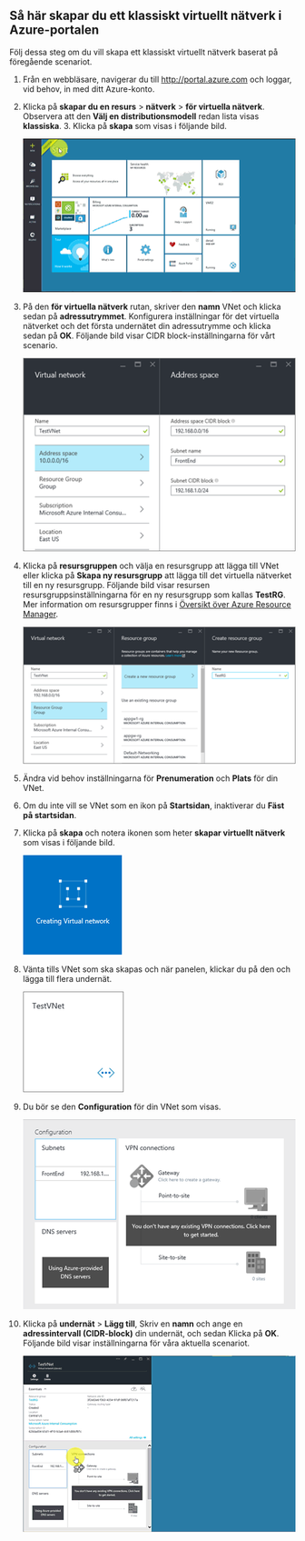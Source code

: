 ## <a name="how-to-create-a-classic-vnet-in-the-azure-portal"></a>Så här skapar du ett klassiskt virtuellt nätverk i Azure-portalen
Följ dessa steg om du vill skapa ett klassiskt virtuellt nätverk baserat på föregående scenariot.

1. Från en webbläsare, navigerar du till http://portal.azure.com och loggar, vid behov, in med ditt Azure-konto.
2. Klicka på **skapar du en resurs** > **nätverk** > **för virtuella nätverk**. Observera att den **Välj en distributionsmodell** redan lista visas **klassiska**. 3. Klicka på **skapa** som visas i följande bild.
   
    ![Skapa VNet i Azure-portalen](./media/virtual-networks-create-vnet-classic-pportal-include/vnet-create-pportal-figure1.gif)
4. På den **för virtuella nätverk** rutan, skriver den **namn** VNet och klicka sedan på **adressutrymmet**. Konfigurera inställningar för det virtuella nätverket och det första undernätet din adressutrymme och klicka sedan på **OK**. Följande bild visar CIDR block-inställningarna för vårt scenario.
   
    ![Adressutrymme fönstret](./media/virtual-networks-create-vnet-classic-pportal-include/vnet-create-pportal-figure2.png)
5. Klicka på **resursgruppen** och välja en resursgrupp att lägga till VNet eller klicka på **Skapa ny resursgrupp** att lägga till det virtuella nätverket till en ny resursgrupp. Följande bild visar resursen resursgruppsinställningarna för en ny resursgrupp som kallas **TestRG**. Mer information om resursgrupper finns i [Översikt över Azure Resource Manager](../articles/azure-resource-manager/resource-group-overview.md#resource-groups).
   
    ![Skapa resurs fönstret](./media/virtual-networks-create-vnet-classic-pportal-include/vnet-create-pportal-figure3.png)
6. Ändra vid behov inställningarna för **Prenumeration** och **Plats** för din VNet. 
7. Om du inte vill se VNet som en ikon på **Startsidan**, inaktiverar du **Fäst på startsidan**. 
8. Klicka på **skapa** och notera ikonen som heter **skapar virtuellt nätverk** som visas i följande bild.
   
    ![Skapa VNet i portalen](./media/virtual-networks-create-vnet-classic-pportal-include/vnet-create-pportal-figure4.png)
9. Vänta tills VNet som ska skapas och när panelen, klickar du på den och lägga till flera undernät.
   
    ![Skapa VNet i portalen](./media/virtual-networks-create-vnet-classic-pportal-include/vnet-create-pportal-figure5.png)
10. Du bör se den **Configuration** för din VNet som visas. 
   
    ![Skapa VNet i portalen](./media/virtual-networks-create-vnet-classic-pportal-include/vnet-create-pportal-figure6.png)
11. Klicka på **undernät** > **Lägg till**, Skriv en **namn** och ange en **adressintervall (CIDR-block)** din undernät, och sedan Klicka på **OK**. Följande bild visar inställningarna för våra aktuella scenariot.
    
    ![Skapa VNet i Azure-portalen](./media/virtual-networks-create-vnet-classic-pportal-include/vnet-create-pportal-figure7.gif)

